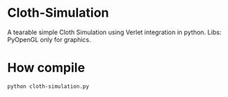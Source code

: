 # Cloth-Simulation
A tearable simple Cloth Simulation using Verlet integration in python.
Libs: PyOpenGL only for graphics.



# How compile

``` python cloth-simulation.py ```
